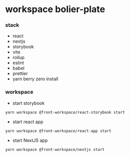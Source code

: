 # workspace bolier-plate

### stack
- react
- nextjs
- storybook
- vite
- rollup
- eslint
- babel
- prettier
- yarn berry zero install

### workspace
- start storybook
```
yarn workspace @front-workspace/react-storybook start
```
- start react app
```
yarn workspace @front-workspace/react-app start
```
- start NextJS app
```
yarn workspace @front-workspace/nextjs start
```